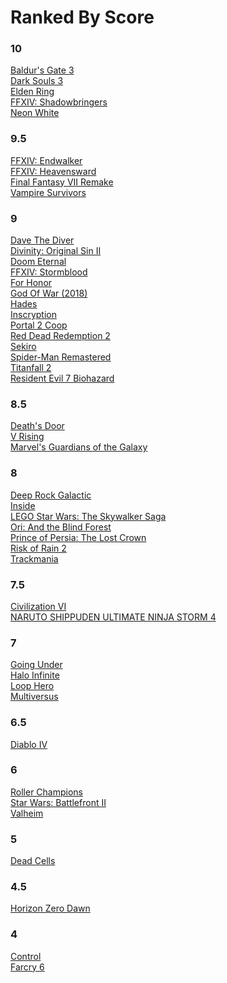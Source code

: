 # Ranked By Score

### 10
[Baldur's Gate 3](2023/BaldursGate3.md)<br>
[Dark Souls 3](2021/DarkSouls3.md)<br>
[Elden Ring](2022/EldenRing.md)<br>
[FFXIV: Shadowbringers](2021/Shadowbringers.md)<br>
[Neon White](./2024/NeonWhite.md) <br>

### 9.5
[FFXIV: Endwalker](2022/Endwalker.md)<br>
[FFXIV: Heavensward](2021/Heavensward.md)<br>
[Final Fantasy VII Remake](2023/FF7R.md)<br>
[Vampire Survivors](2022/VampireSurvivors.md)<br>

### 9
[Dave The Diver](./2024/DaveTheDiver.md) <br>
[Divinity: Original Sin II](2021/Divinity2.md)<br>
[Doom Eternal](2021/DoomEternal.md)<br>
[FFXIV: Stormblood](2021/Stormblood.md)<br>
[For Honor](2021/ForHonor.md)<br>
[God Of War (2018)](2023/GodOfWar.md)<br>
[Hades](2021/Hades.md)<br>
[Inscryption](2022/Inscryption.md)<br>
[Portal 2 Coop](2023/Portal2.md)<br>
[Red Dead Redemption 2](2023/RedDeadRedemption2.md)<br>
[Sekiro](2021/Sekiro.md)<br>
[Spider-Man Remastered](2023/SpiderMan.md)<br>
[Titanfall 2](2023/Titanfall2.md)<br>
[Resident Evil 7 Biohazard](2024/ResidentEvil7.md)<br>

### 8.5
[Death's Door](2022/DeathsDoor.md)<br>
[V Rising](2023/VRising.md)<br>
[Marvel's Guardians of the Galaxy](2024/Guardians.md)<br>

### 8
[Deep Rock Galactic](2022/DeepRockGalactic.md)<br>
[Inside](2021/Inside.md)<br>
[LEGO Star Wars: The Skywalker Saga](./2024/LegoStarWars.md) <br>
[Ori: And the Blind Forest](2021/Ori.md)<br>
[Prince of Persia: The Lost Crown](./2024/PrinceOfPersia.md) <br>
[Risk of Rain 2](2021/RiskOfRain2.md)<br>
[Trackmania](2022/Trackmania.md)<br>

### 7.5
[Civilization VI](2023/Civ6.md)<br>
[NARUTO SHIPPUDEN ULTIMATE NINJA STORM 4](2023/Naruto.md)<br>

### 7
[Going Under](2021/GoingUnder.md)<br>
[Halo Infinite](2021/HaloInfinite.md)<br>
[Loop Hero](2022/LoopHero.md)<br>
[Multiversus](2022/Multiversus.md)<br>

### 6.5
[Diablo IV](2023/DiabloIV.md)<br>

### 6
[Roller Champions](2022/RollerChampions.md)<br>
[Star Wars: Battlefront II](2021/Battlefront2.md)<br>
[Valheim](2023/Valheim.md)<br>

### 5
[Dead Cells](2023/DeadCells.md)<br>

### 4.5
[Horizon Zero Dawn](2024/HorizonZeroDawn.md)<br>

### 4
[Control](2021/Control.md)<br>
[Farcry 6](2022/Farcry6.md)<br>